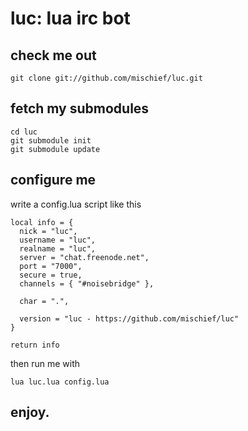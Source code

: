 luc: lua irc bot
================

check me out
------------

    git clone git://github.com/mischief/luc.git

fetch my submodules
-------------------

    cd luc
    git submodule init
    git submodule update

configure me
------------

write a config.lua script like this

    
    local info = {
      nick = "luc",
      username = "luc",
      realname = "luc",
      server = "chat.freenode.net",
      port = "7000",
      secure = true,
      channels = { "#noisebridge" },

      char = ".",

      version = "luc - https://github.com/mischief/luc"
    }

    return info

then run me with

    lua luc.lua config.lua

enjoy.
------

